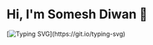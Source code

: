 # Hi, I'm Somesh Diwan 👋

[![Typing SVG](https://readme-typing-svg.demolab.com?font=Fira+Code&pause=1000&color=F6FF05&center=true&vCenter=true&width=435&lines=Hi+%F0%9F%91%8B%2C+I'm+Somesh+Diwan;I+will+be+back+soon.)](https://git.io/typing-svg)

<!--START_SECTION:wakatime-->
<!-- WakaTime stats will be inserted here -->
<!--END_SECTION:wakatime-->

<!--START_SECTION:github_commits-->
<!-- Daily GitHub stats will be inserted here -->
<!--END_SECTION:github_commits-->
